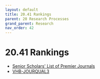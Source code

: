 ```yaml
---
layout: default
title: 20.41 Rankings
parent: 20 Research Processes
grand_parent: Research
nav_order: 42
---
```


# 20.41 Rankings

- [Senior Scholars' List of Premier Journals](https://aisnet.org/page/SeniorScholarListofPremierJournals)
- [VHB-JOURQUAL3](https://www.vhbonline.org/vhb4you/vhb-jourqual/vhb-jourqual-3/gesamtliste)